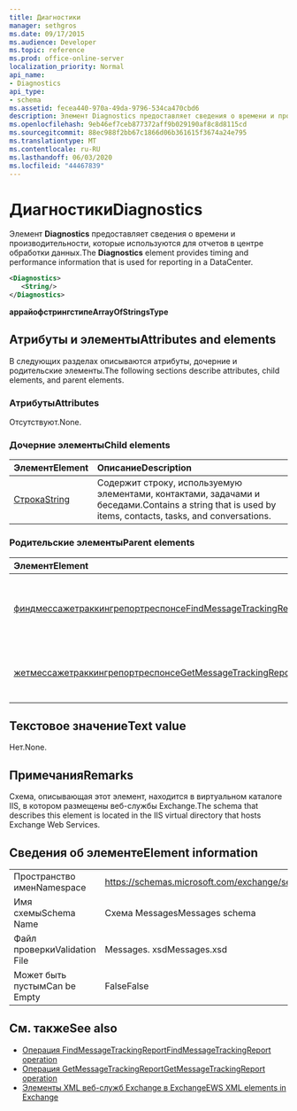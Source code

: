 ```yaml
---
title: Диагностики
manager: sethgros
ms.date: 09/17/2015
ms.audience: Developer
ms.topic: reference
ms.prod: office-online-server
localization_priority: Normal
api_name:
- Diagnostics
api_type:
- schema
ms.assetid: fecea440-970a-49da-9796-534ca470cbd6
description: Элемент Diagnostics предоставляет сведения о времени и производительности, которые используются для отчетов в центре обработки данных.
ms.openlocfilehash: 9eb46ef7ceb877372aff9b029190af8c8d8115cd
ms.sourcegitcommit: 88ec988f2bb67c1866d06b361615f3674a24e795
ms.translationtype: MT
ms.contentlocale: ru-RU
ms.lasthandoff: 06/03/2020
ms.locfileid: "44467839"
---
```

# <a name="diagnostics"></a><span data-ttu-id="a3999-103">Диагностики</span><span class="sxs-lookup"><span data-stu-id="a3999-103">Diagnostics</span></span>

<span data-ttu-id="a3999-104">Элемент **Diagnostics** предоставляет сведения о времени и производительности, которые используются для отчетов в центре обработки данных.</span><span class="sxs-lookup"><span data-stu-id="a3999-104">The **Diagnostics** element provides timing and performance information that is used for reporting in a DataCenter.</span></span> 
  
```XML
<Diagnostics>
   <String/>
</Diagnostics>

```

 <span data-ttu-id="a3999-105">**аррайофстрингстипе**</span><span class="sxs-lookup"><span data-stu-id="a3999-105">**ArrayOfStringsType**</span></span>
## <a name="attributes-and-elements"></a><span data-ttu-id="a3999-106">Атрибуты и элементы</span><span class="sxs-lookup"><span data-stu-id="a3999-106">Attributes and elements</span></span>

<span data-ttu-id="a3999-107">В следующих разделах описываются атрибуты, дочерние и родительские элементы.</span><span class="sxs-lookup"><span data-stu-id="a3999-107">The following sections describe attributes, child elements, and parent elements.</span></span>
  
### <a name="attributes"></a><span data-ttu-id="a3999-108">Атрибуты</span><span class="sxs-lookup"><span data-stu-id="a3999-108">Attributes</span></span>

<span data-ttu-id="a3999-109">Отсутствуют.</span><span class="sxs-lookup"><span data-stu-id="a3999-109">None.</span></span>
  
### <a name="child-elements"></a><span data-ttu-id="a3999-110">Дочерние элементы</span><span class="sxs-lookup"><span data-stu-id="a3999-110">Child elements</span></span>

|<span data-ttu-id="a3999-111">**Элемент**</span><span class="sxs-lookup"><span data-stu-id="a3999-111">**Element**</span></span>|<span data-ttu-id="a3999-112">**Описание**</span><span class="sxs-lookup"><span data-stu-id="a3999-112">**Description**</span></span>|
|:-----|:-----|
|[<span data-ttu-id="a3999-113">Строка</span><span class="sxs-lookup"><span data-stu-id="a3999-113">String</span></span>](string.md) <br/> |<span data-ttu-id="a3999-114">Содержит строку, используемую элементами, контактами, задачами и беседами.</span><span class="sxs-lookup"><span data-stu-id="a3999-114">Contains a string that is used by items, contacts, tasks, and conversations.</span></span>  <br/> |
   
### <a name="parent-elements"></a><span data-ttu-id="a3999-115">Родительские элементы</span><span class="sxs-lookup"><span data-stu-id="a3999-115">Parent elements</span></span>

|<span data-ttu-id="a3999-116">**Элемент**</span><span class="sxs-lookup"><span data-stu-id="a3999-116">**Element**</span></span>|<span data-ttu-id="a3999-117">**Описание**</span><span class="sxs-lookup"><span data-stu-id="a3999-117">**Description**</span></span>|
|:-----|:-----|
|[<span data-ttu-id="a3999-118">финдмессажетраккингрепортреспонсе</span><span class="sxs-lookup"><span data-stu-id="a3999-118">FindMessageTrackingReportResponse</span></span>](findmessagetrackingreportresponse.md) <br/> |<span data-ttu-id="a3999-119">Содержит состояние и результат одного запроса [операции FindMessageTrackingReport](findmessagetrackingreport-operation.md) .</span><span class="sxs-lookup"><span data-stu-id="a3999-119">Contains the status and result of a single [FindMessageTrackingReport operation](findmessagetrackingreport-operation.md) request.</span></span>  <br/> |
|[<span data-ttu-id="a3999-120">жетмессажетраккингрепортреспонсе</span><span class="sxs-lookup"><span data-stu-id="a3999-120">GetMessageTrackingReportResponse</span></span>](getmessagetrackingreportresponse.md) <br/> |<span data-ttu-id="a3999-121">Содержит ответ для [операции GetMessageTrackingReport](getmessagetrackingreport-operation.md).</span><span class="sxs-lookup"><span data-stu-id="a3999-121">Contains the response for the [GetMessageTrackingReport operation](getmessagetrackingreport-operation.md).</span></span>  <br/> |
   
## <a name="text-value"></a><span data-ttu-id="a3999-122">Текстовое значение</span><span class="sxs-lookup"><span data-stu-id="a3999-122">Text value</span></span>

<span data-ttu-id="a3999-123">Нет.</span><span class="sxs-lookup"><span data-stu-id="a3999-123">None.</span></span>
  
## <a name="remarks"></a><span data-ttu-id="a3999-124">Примечания</span><span class="sxs-lookup"><span data-stu-id="a3999-124">Remarks</span></span>

<span data-ttu-id="a3999-125">Схема, описывающая этот элемент, находится в виртуальном каталоге IIS, в котором размещены веб-службы Exchange.</span><span class="sxs-lookup"><span data-stu-id="a3999-125">The schema that describes this element is located in the IIS virtual directory that hosts Exchange Web Services.</span></span>
  
## <a name="element-information"></a><span data-ttu-id="a3999-126">Сведения об элементе</span><span class="sxs-lookup"><span data-stu-id="a3999-126">Element information</span></span>

|||
|:-----|:-----|
|<span data-ttu-id="a3999-127">Пространство имен</span><span class="sxs-lookup"><span data-stu-id="a3999-127">Namespace</span></span>  <br/> |https://schemas.microsoft.com/exchange/services/2006/messages  <br/> |
|<span data-ttu-id="a3999-128">Имя схемы</span><span class="sxs-lookup"><span data-stu-id="a3999-128">Schema Name</span></span>  <br/> |<span data-ttu-id="a3999-129">Схема Messages</span><span class="sxs-lookup"><span data-stu-id="a3999-129">Messages schema</span></span>  <br/> |
|<span data-ttu-id="a3999-130">Файл проверки</span><span class="sxs-lookup"><span data-stu-id="a3999-130">Validation File</span></span>  <br/> |<span data-ttu-id="a3999-131">Messages. xsd</span><span class="sxs-lookup"><span data-stu-id="a3999-131">Messages.xsd</span></span>  <br/> |
|<span data-ttu-id="a3999-132">Может быть пустым</span><span class="sxs-lookup"><span data-stu-id="a3999-132">Can be Empty</span></span>  <br/> |<span data-ttu-id="a3999-133">False</span><span class="sxs-lookup"><span data-stu-id="a3999-133">False</span></span>  <br/> |
   
## <a name="see-also"></a><span data-ttu-id="a3999-134">См. также</span><span class="sxs-lookup"><span data-stu-id="a3999-134">See also</span></span>

- [<span data-ttu-id="a3999-135">Операция FindMessageTrackingReport</span><span class="sxs-lookup"><span data-stu-id="a3999-135">FindMessageTrackingReport operation</span></span>](findmessagetrackingreport-operation.md)
- [<span data-ttu-id="a3999-136">Операция GetMessageTrackingReport</span><span class="sxs-lookup"><span data-stu-id="a3999-136">GetMessageTrackingReport operation</span></span>](getmessagetrackingreport-operation.md)
- [<span data-ttu-id="a3999-137">Элементы XML веб-служб Exchange в Exchange</span><span class="sxs-lookup"><span data-stu-id="a3999-137">EWS XML elements in Exchange</span></span>](ews-xml-elements-in-exchange.md)


